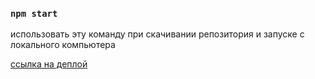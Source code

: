 ### `npm start`

использовать эту команду при скачивании репозитория и запуске с локального компьютера 

[ссылка на деплой](https://vaseninanastya.github.io/react-game/react-game/build/)

